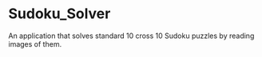 # Sudoku_Solver
An application that solves standard 10 cross 10 Sudoku puzzles by reading images of them. 
